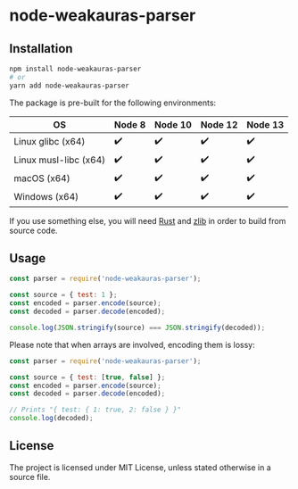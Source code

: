 # node-weakauras-parser

## Installation

```bash
npm install node-weakauras-parser
# or
yarn add node-weakauras-parser
```

The package is pre-built for the following environments:

|          OS           | Node 8 | Node 10 | Node 12 | Node 13 |
|-----------------------|--------|---------|---------|---------|
|   Linux glibc (x64)   |   ✔️    |    ✔️    |    ✔️    |    ✔️    |
| Linux musl-libc (x64) |   ✔️    |    ✔️    |    ✔️    |    ✔️    |
|      macOS (x64)      |   ✔️    |    ✔️    |    ✔️    |    ✔️    |
|     Windows (x64)     |   ✔️    |    ✔️    |    ✔️    |    ✔️    |

If you use something else, you will need [Rust](https://www.rust-lang.org/tools/install) and [zlib](https://www.zlib.net/) in order to build from source code.

## Usage

```javascript
const parser = require('node-weakauras-parser');

const source = { test: 1 };
const encoded = parser.encode(source);
const decoded = parser.decode(encoded);

console.log(JSON.stringify(source) === JSON.stringify(decoded));
```

Please note that when arrays are involved, encoding them is lossy:

```javascript
const parser = require('node-weakauras-parser');

const source = { test: [true, false] };
const encoded = parser.encode(source);
const decoded = parser.decode(encoded);

// Prints "{ test: { 1: true, 2: false } }"
console.log(decoded);
```

## License

The project is licensed under MIT License, unless stated otherwise in a source file.
